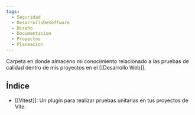 ```yaml
---
tags:
  - Seguridad
  - DesarrolloDeSoftware
  - Diseño
  - Documentacion
  - Proyectos
  - Planeacion
---
```

Carpeta en donde almaceno mi conocimiento relacionado a las pruebas de calidad dentro de mis proyectos en el [[Desarrollo Web]].

## Índice
- [[Vitest]]: Un plugin para realizar pruebas unitarias en tus proyectos de Vite.